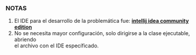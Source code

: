 ### NOTAS

1. El IDE para el desarrollo de la problemática fue: [__intellij idea community edition__](https://www.jetbrains.com/idea/download/?section=windows)
2. No se necesita mayor configuración, solo dirigirse a la clase ejecutable, abriendo  
   el archivo con el IDE específicado.
